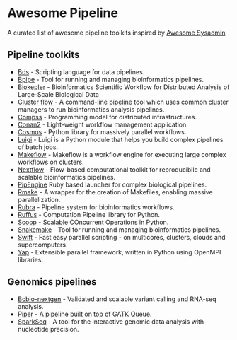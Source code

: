 Awesome Pipeline
================

A curated list of awesome pipeline toolkits inspired by [Awesome Sysadmin](https://github.com/kahun/awesome-sysadmin)

Pipeline toolkits
------------------

* [Bds](http://pcingola.github.io/BigDataScript/) - Scripting language for data pipelines.
* [Bpipe](https://code.google.com/p/bpipe/) - Tool for running and managing bioinformatics pipelines.
* [Biokepler](http://www.biokepler.org) - Bioinformatics Scientific Workflow for Distributed Analysis of Large-Scale Biological Data
* [Cluster flow](http://ewels.github.io/clusterflow/) - A command-line pipeline tool which uses common cluster managers to run bioinformatics analysis pipelines.
* [Compss](http://www.bsc.es/computer-sciences/grid-computing/comp-superscalar) - Programming model for distributed infrastructures.
* [Conan2](https://github.com/tburdett/Conan2) - Light-weight workflow management application.
* [Cosmos](https://cosmos.hms.harvard.edu) - Python library for massively parallel workflows.
* [Luigi](https://github.com/spotify/luigi) - Luigi is a Python module that helps you build complex pipelines of batch jobs.
* [Makeflow](http://ccl.cse.nd.edu/software/makeflow/) - Makeflow is a workflow engine for executing large complex workflows on clusters.
* [Nextflow](http://www.nextflow.io) - Flow-based computational toolkit for reproducibile and scalable bioinformatics pipelines. 
* [PipEngine](https://github.com/fstrozzi/bioruby-pipengine) Ruby based launcher for complex biological pipelines.
* [Rmake](http://physiology.med.cornell.edu/faculty/mason/lab/r-make/) - A wrapper for the creation of Makefiles, enabling massive parallelization.
* [Rubra](https://github.com/bjpop/rubra) - Pipeline system for bioinformatics workflows.
* [Ruffus](http://www.ruffus.org.uk) - Computation Pipeline library for Python.
* [Scoop](https://code.google.com/p/scoop/) - Scalable COncurrent Operations in Python.
* [Snakemake](https://bitbucket.org/johanneskoester/snakemake/wiki/Home) - Tool for running and managing bioinformatics pipelines.
* [Swift](http://swift-lang.org) - Fast easy parallel scripting - on multicores, clusters, clouds and supercomputers.
* [Yap](http://opensource.nibr.com/yap/) - Extensible parallel framework, written in Python using OpenMPI libraries.
  
Genomics pipelines
--------------------

* [Bcbio-nextgen](https://github.com/chapmanb/bcbio-nextgen) - Validated and scalable variant calling and RNA-seq analysis.
* [Piper](https://github.com/Molmed/piper) - A pipeline built on top of GATK Queue.
* [SparkSeq](https://bitbucket.org/mwiewiorka/sparkseq) - A tool for the interactive genomic data analysis with nucleotide precision.


